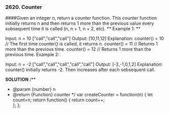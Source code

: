 ### 2620. Counter
####Given an integer n, return a counter function. This counter function initially returns n and then returns 1 more than the previous value every subsequent time it is called (n, n + 1, n + 2, etc).
** Example 1: **

Input: n = 10      ["call","call","call"]
Output: [10,11,12]
Explanation: 
counter() = 10 // The first time counter() is called, it returns n.
counter() = 11 // Returns 1 more than the previous time.
counter() = 12 // Returns 1 more than the previous time.
Example 2:

Input: n = -2      ["call","call","call","call","call"]
Output: [-2,-1,0,1,2]
Explanation: counter() initially returns -2. Then increases after each sebsequent call.

**SOLUTION** 
/**
 * @param {number} n
 * @return {Function} counter
 */
var createCounter = function(n) {
    let count=n;
    return function() {
        return count++;    
    };
};
